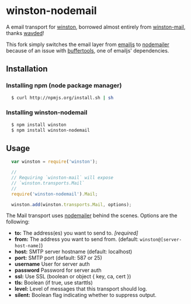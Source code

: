 # winston-nodemail

A email transport for [winston][0], borrowed almost entirely from [winston-mail][1], thanks [wavded](https://github.com/wavded)!

This fork simply switches the email layer from [emailjs](https://github.com/eleith/emailjs) to [nodemailer](https://github.com/andris9/Nodemailer) because of an issue with [buffertools](https://github.com/bnoordhuis/node-buffertools), one of emailjs' dependencies.

## Installation

### Installing npm (node package manager)

``` sh
  $ curl http://npmjs.org/install.sh | sh
```

### Installing winston-nodemail

``` sh
  $ npm install winston
  $ npm install winston-nodemail
```

## Usage
``` js
  var winston = require('winston');

  //
  // Requiring `winston-mail` will expose
  // `winston.transports.Mail`
  //
  require('winston-nodemail').Mail;

  winston.add(winston.transports.Mail, options);
```

The Mail transport uses [nodemailer](https://github.com/andris9/Nodemailer) behind the scenes.  Options are the following:

* __to:__ The address(es) you want to send to. *[required]*
* __from:__ The address you want to send from. (default: `winston@[server-host-name]`)
* __host:__ SMTP server hostname (default: localhost)
* __port:__ SMTP port (default: 587 or 25)
* __username__ User for server auth
* __password__ Password for server auth
* __ssl:__ Use SSL (boolean or object { key, ca, cert })
* __tls:__ Boolean (if true, use starttls)
* __level:__ Level of messages that this transport should log.
* __silent:__ Boolean flag indicating whether to suppress output.

[0]: https://github.com/flatiron/winston
[1]: https://github.com/wavded/winston-mail